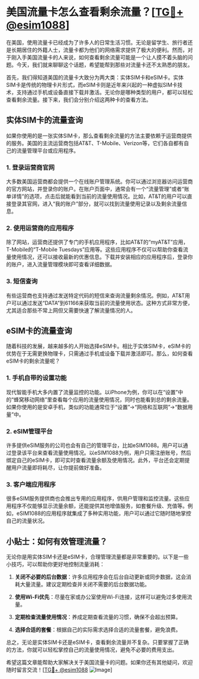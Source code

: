 # 美国流量卡怎么查看剩余流量？[[TG💪+ @esim1088](https://t.me/s/esim1088)]

在美国，使用流量卡已经成为了许多人的日常生活习惯。无论是留学生、旅行者还是长期居住的外籍人士，流量卡都为他们的网络需求提供了极大的便利。然而，对于刚入手美国流量卡的人来说，如何查看剩余流量可能是一个让人摸不着头脑的问题。今天，我们就来聊聊这个话题，希望能帮到那些对流量卡还不太熟悉的朋友。

首先，我们得知道美国的流量卡大致分为两大类：实体SIM卡和eSIM卡。实体SIM卡是传统的物理卡片形式，而eSIM卡则是近年来兴起的一种虚拟SIM卡技术，支持通过手机或设备直接下载并激活。无论你是哪种类型的用户，都可以轻松查看剩余流量。接下来，我们会分别介绍这两种卡的查看方法。

## 实体SIM卡的流量查询

如果你使用的是一张实体SIM卡，那么查看剩余流量的方法主要依赖于运营商提供的服务。美国的主流运营商包括AT&T、T-Mobile、Verizon等，它们各自都有自己的流量管理平台或应用程序。

### 1. 登录运营商官网

大多数美国运营商都会提供一个在线账户管理系统。你可以通过浏览器访问运营商的官方网站，并登录你的账户。在账户页面中，通常会有一个“流量管理”或者“账单详情”的选项，点击后就能看到当前的流量使用情况。比如，AT&T的用户可以直接登录其官网，进入“我的账户”部分，就可以找到流量使用记录以及剩余流量信息。

### 2. 使用运营商的应用程序

除了网站，运营商还提供了专门的手机应用程序，比如AT&T的“myAT&T”应用，T-Mobile的“T-Mobile Tuesdays”应用等。这些应用程序不仅可以帮助你查看流量使用情况，还可以接收最新的优惠信息。下载并安装相应的应用程序后，登录你的账户，进入流量管理模块即可查看详细数据。

### 3. 短信查询

有些运营商也支持通过发送特定代码的短信来查询流量剩余情况。例如，AT&T用户可以通过发送“DATA”到61166来获取当前的流量使用状态。这种方式非常方便，尤其适合那些不常上网但又需要快速了解流量情况的人。

## eSIM卡的流量查询

随着科技的发展，越来越多的人开始选择eSIM卡。相比于实体SIM卡，eSIM卡的优势在于无需更换物理卡，只需通过手机或设备下载并激活即可。那么，如何查看eSIM卡的剩余流量呢？

### 1. 手机自带的设置功能

现代智能手机大多内置了流量监控的功能。以iPhone为例，你可以在“设置”中的“蜂窝移动网络”里查看每个应用的流量使用情况，同时也能看到总的剩余流量。如果你使用的是安卓手机，类似的功能通常位于“设置”->“网络和互联网”->“数据用量”中。

### 2. eSIM管理平台

许多提供eSIM服务的公司也会有自己的管理平台，比如eSIM1088。用户可以通过登录该平台来查看流量使用情况。以eSIM1088为例，用户只需注册账号，然后绑定自己的eSIM卡，即可实时查看流量余额及使用情况。此外，平台还会定期提醒用户流量即将耗尽，让你提前做好准备。

### 3. 客户端应用程序

很多eSIM服务提供商也会推出专用的应用程序，供用户管理和监控流量。这些应用程序不仅能够显示流量余额，还能提供其他增值服务，如套餐升级、充值等。例如，eSIM1088的应用程序就集成了多种实用功能，用户可以通过它随时随地掌控自己的流量状况。

## 小贴士：如何有效管理流量？

无论你是用实体SIM卡还是eSIM卡，合理管理流量都是非常重要的。以下是一些小技巧，可以帮助你更好地控制流量消耗：

1. **关闭不必要的后台数据**：许多应用程序会在后台自动更新或同步数据，这会消耗大量流量。建议定期检查并关闭不需要的后台数据功能。
   
2. **使用Wi-Fi优先**：尽量在家或办公室使用Wi-Fi连接，这样可以避免过多使用流量。

3. **定期检查流量使用情况**：养成定期查看流量的习惯，确保不会超出预算。

4. **选择合适的套餐**：根据自己的实际需求选择合适的流量套餐，避免浪费。

总之，无论是实体SIM卡还是eSIM卡，查看剩余流量并不复杂。只要掌握了正确的方法，你就可以轻松掌控自己的流量使用情况，避免不必要的费用支出。

希望这篇文章能帮助大家解决关于美国流量卡的问题。如果你还有其他疑问，欢迎随时留言交流！[[TG💪+ @esim1088](https://t.me/s/esim1088) ![Image](https://i.postimg.cc/4NQfJmqS/Snipaste-2025-05-13-00-14-12.png)]